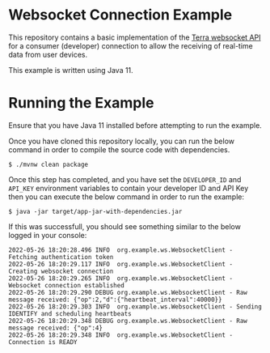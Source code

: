 # Websocket Connection Example

This repository contains a basic implementation of the
[Terra websocket API](https://docs.tryterra.co/reference/using-the-websocket-api) for a consumer
(developer) connection to allow the receiving of real-time data from user devices.

This example is written using Java 11.

# Running the Example

Ensure that you have Java 11 installed before attempting to run the example.

Once you have cloned this repository locally, you can run the below command in
order to compile the source code with dependencies.

```
$ ./mvnw clean package
```

Once this step has completed, and you have set the `DEVELOPER_ID` and `API_KEY` environment variables
to contain your developer ID and API Key then you can execute the below command in order to run the example:

```
$ java -jar target/app-jar-with-dependencies.jar
```

If this was successfull, you should see something similar to the below logged in your console:

```
2022-05-26 18:20:28.496 INFO  org.example.ws.WebsocketClient - Fetching authentication token
2022-05-26 18:20:29.117 INFO  org.example.ws.WebsocketClient - Creating websocket connection
2022-05-26 18:20:29.265 INFO  org.example.ws.WebsocketClient - Websocket connection established
2022-05-26 18:20:29.290 DEBUG org.example.ws.WebsocketClient - Raw message received: {"op":2,"d":{"heartbeat_interval":40000}}
2022-05-26 18:20:29.303 INFO  org.example.ws.WebsocketClient - Sending IDENTIFY and scheduling heartbeats
2022-05-26 18:20:29.348 DEBUG org.example.ws.WebsocketClient - Raw message received: {"op":4}
2022-05-26 18:20:29.348 INFO  org.example.ws.WebsocketClient - Connection is READY
```

